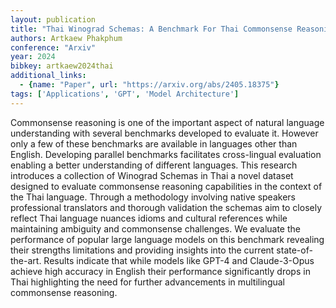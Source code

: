 ```yaml
---
layout: publication
title: "Thai Winograd Schemas: A Benchmark For Thai Commonsense Reasoning"
authors: Artkaew Phakphum
conference: "Arxiv"
year: 2024
bibkey: artkaew2024thai
additional_links:
  - {name: "Paper", url: "https://arxiv.org/abs/2405.18375"}
tags: ['Applications', 'GPT', 'Model Architecture']
---
```

Commonsense reasoning is one of the important aspect of natural language understanding with several benchmarks developed to evaluate it. However only a few of these benchmarks are available in languages other than English. Developing parallel benchmarks facilitates cross-lingual evaluation enabling a better understanding of different languages. This research introduces a collection of Winograd Schemas in Thai a novel dataset designed to evaluate commonsense reasoning capabilities in the context of the Thai language. Through a methodology involving native speakers professional translators and thorough validation the schemas aim to closely reflect Thai language nuances idioms and cultural references while maintaining ambiguity and commonsense challenges. We evaluate the performance of popular large language models on this benchmark revealing their strengths limitations and providing insights into the current state-of-the-art. Results indicate that while models like GPT-4 and Claude-3-Opus achieve high accuracy in English their performance significantly drops in Thai highlighting the need for further advancements in multilingual commonsense reasoning.
